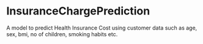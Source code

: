 # InsuranceChargePrediction
A model to predict Health Insurance Cost using customer data such as age, sex, bmi, no of children, smoking habits etc.

